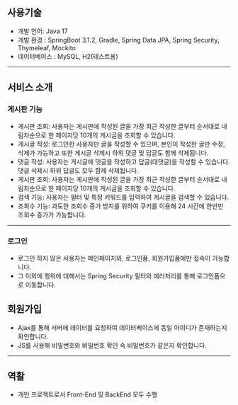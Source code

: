 ## 사용기술

- 개발 언어: Java 17
- 개발 환경 : SpringBoot 3.1.2, Gradle, Spring Data JPA, Spring Security, Thymeleaf, Mockito
- 데이터베이스 : MySQL, H2(테스트용)

---

## **서비스 소개**

### 게시판 기능

- 게시판 조회: 사용자는 게시판에 작성된 글을 가장 최근 작성한 글부터 순서대로 내림차순으로 한 페이지당 10개의 게시글을 조회할 수 있습니다.
- 게시글 작성: 로그인한 사용자만 글을 작성할 수 있으며, 본인이 작성한 글만 수정, 삭제가 가능하고 또한 게시글 삭제시 하위 댓글 및 답글도 함께 삭제됩니다.
- 댓글 작성: 사용자는 게시글에 댓글을 작성하고 답글(대댓글)을 작성할 수 있습니다. 댓글 삭제시 하위 답글도 모두 함께 삭제됩니다.
- 게시판 조회: 사용자는 게시판에 작성된 글을 가장 최근 작성한 글부터 순서대로 내림차순으로 한 페이지당 10개의 게시글을 조회할 수 있습니다.
- 검색 기능: 사용자는 필터 및 특정 키워드를 입력하여 게시글을 검색할 수 있습니다.
- 조회수 기능:  과도한 조회수 증가 방지를 위하여 쿠키를 이용해 24 시간에 한번만 조회수 증가가 가능합니다.

---

### 로그인

- 로그인 하지 않은 사용자는 메인페이지와, 로그인폼, 회원가입폼에만 접속이 가능합니다.
- 그 이외에 행위에 대해서는 Spring Security 필터와 에러처리를 통해 로그인폼으로 이동합니다.

## 회원가입

- Ajax를 통해 서버에 데이터를 요청하여 데이터베이스에 동일 아이디가 존재하는지 확인합니다.
- JS를 사용해 비밀번호와 비밀번호 확인 속 비밀번호가 같은지 확인합니다.

---

## 역활

- 개인 프로젝트로서 Front-End 및 BackEnd 모두 수행
